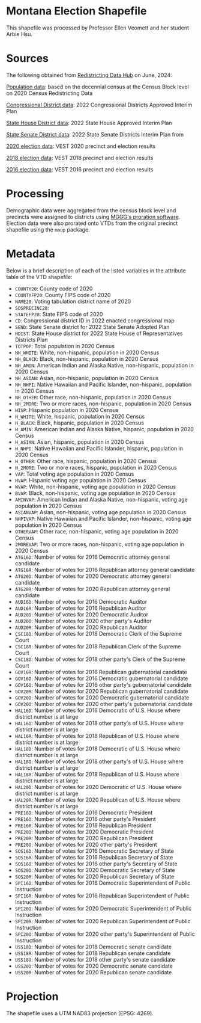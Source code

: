 # Montana Election Shapefile

This shapefile was processed by Professor Ellen Veomett and her student Arbie Hsu.

# **Sources**

The following obtained from [Redistricting Data Hub](https://redistrictingdatahub.org/) on June, 2024:

[Population data](https://redistrictingdatahub.org/dataset/montana-block-pl-94171-2020-by-table/): based on the decennial census at the Census Block level on 2020 Census Redistricting Data

[Congressional District data](https://redistrictingdatahub.org/dataset/2021-montana-cong-adopted-plan/): 2022 Congressional Districts Approved Interim Plan

[State House District data](https://redistrictingdatahub.org/dataset/2023-montana-house-of-representatives-districts-approved-plan/): 2022 State House Approved Interim Plan

[State Senate District data](https://redistrictingdatahub.org/dataset/2023-montana-senate-districts-approved-plan/): 2022 State Senate Districts Interim Plan from

[2020 election data](https://redistrictingdatahub.org/dataset/vest-2020-montana-precinct-and-election-results/): VEST 2020 precinct and election results

[2018 election data](https://redistrictingdatahub.org/dataset/vest-2018-montana-precinct-and-election-results/): VEST 2018 precinct and election results

[2016 election data](https://redistrictingdatahub.org/dataset/vest-2016-montana-precinct-and-election-results/): VEST 2016 precinct and election results

# **Processing**

Demographic data were aggregated from the census block level and precincts were assigned to districts using [MGGG's proration software](https://github.com/mggg/maup). Election data were also prorated onto VTDs from the original precinct shapefile using the `maup` package.

# **Metadata**

Below is a brief description of each of the listed variables in the attribute table of the VTD shapefile:

- `COUNTY20`: County code of 2020
- `COUNTYFP20`: County FIPS code of 2020
- `NAME20`: Voting tabulation district name of 2020
- `SOSPRECINC20`:
- `STATEFP20`: State FIPS code of 2020
- `CD`: Congressional district ID in 2022 enacted congressional map
- `SEND`: State Senate district for 2022 State Senate Adopted Plan
- `HDIST`: State House district for 2022 State House of Representatives Districts Plan
- `TOTPOP`: Total population in 2020 Census
- `NH_WHITE`: White, non-hispanic, population in 2020 Census
- `NH_BLACK`: Black, non-hispanic, population in 2020 Census
- `NH_AMIN`: American Indian and Alaska Native, non-hispanic, population in 2020 Census
- `NH_ASIAN`: Asian, non-hispanic, population in 2020 Census
- `NH_NHPI`: Native Hawaiian and Pacific Islander, non-hispanic, population in 2020 Census
- `NH_OTHER`: Other race, non-hispanic, population in 2020 Census
- `NH_2MORE`: Two or more races, non-hispanic, population in 2020 Census
- `HISP`: Hispanic population in 2020 Census
- `H_WHITE`: White, hispanic, population in 2020 Census
- `H_BLACK`: Black, hispanic, population in 2020 Census
- `H_AMIN`: American Indian and Alaska Native, hispanic, population in 2020 Census
- `H_ASIAN`: Asian, hispanic, population in 2020 Census
- `H_NHPI`: Native Hawaiian and Pacific Islander, hispanic, population in 2020 Census
- `H_OTHER`: Other race, hispanic, population in 2020 Census
- `H_2MORE`: Two or more races, hispanic, population in 2020 Census
- `VAP`: Total voting age population in 2020 Census
- `HVAP`: Hispanic voting age population in 2020 Census
- `WVAP`: White, non-hispanic, voting age population in 2020 Census
- `BVAP`: Black, non-hispanic, voting age population in 2020 Census
- `AMINVAP`: American Indian and Alaska Native, non-hispanic, voting age population in 2020 Census
- `ASIANVAP`: Asian, non-hispanic, voting age population in 2020 Census
- `NHPIVAP`: Native Hawaiian and Pacific Islander, non-hispanic, voting age population in 2020 Census
- `OTHERVAP`: Other race, non-hispanic, voting age population in 2020 Census
- `2MOREVAP`: Two or more races, non-hispanic, voting age population in 2020 Census
- `ATG16D`: Number of votes for 2016 Democratic attorney general candidate
- `ATG16R`: Number of votes for 2016 Republican attorney general candidate
- `ATG20D`: Number of votes for 2020 Democratic attorney general candidate
- `ATG20R`: Number of votes for 2020 Republican attorney general candidate
- `AUD16D`: Number of votes for 2016 Democratic Auditor
- `AUD16R`: Number of votes for 2016 Republican Auditor
- `AUD20D`: Number of votes for 2020 Democratic Auditor
- `AUD20O`: Number of votes for 2020 other party's Auditor
- `AUD20R`: Number of votes for 2020 Republican Auditor
- `CSC18D`: Number of votes for 2018 Democratic Clerk of the Supreme Court
- `CSC18R`: Number of votes for 2018 Republican Clerk of the Supreme Court
- `CSC18O`: Number of votes for 2018 other party's Clerk of the Supreme Court
- `GOV16R`: Number of votes for 2016 Republican gubernatorial candidate
- `GOV16D`: Number of votes for 2016 Democratic gubernatorial candidate
- `GOV16O`: Number of votes for 2016 other party's gubernatorial candidate
- `GOV20R`: Number of votes for 2020 Republican gubernatorial candidate
- `GOV20D`: Number of votes for 2020 Democratic gubernatorial candidate
- `GOV20O`: Number of votes for 2020 other party's gubernatorial candidate
- `HAL16D`: Number of votes for 2016 Democratic of U.S. House where district number is at large
- `HAL16O`: Number of votes for 2018 other party's of U.S. House where district number is at large
- `HAL16R`: Number of votes for 2018 Republican of U.S. House where district number is at large
- `HAL18D`: Number of votes for 2018 Democratic of U.S. House where district number is at large
- `HAL18O`: Number of votes for 2018 other party's of U.S. House where district number is at large
- `HAL18R`: Number of votes for 2018 Republican of U.S. House where district number is at large
- `HAL20D`: Number of votes for 2020 Democratic of U.S. House where district number is at large
- `HAL20R`: Number of votes for 2020 Republican of U.S. House where district number is at large
- `PRE16D`: Number of votes for 2016 Democratic President
- `PRE16O`: Number of votes for 2016 other party's President
- `PRE16R`: Number of votes for 2016 Republican President
- `PRE20D`: Number of votes for 2020 Democratic President
- `PRE20R`: Number of votes for 2020 Republican President
- `PRE20O`: Number of votes for 2020 other party's President
- `SOS16D`: Number of votes for 2016 Democratic Secretary of State
- `SOS16R`: Number of votes for 2016 Republican Secretary of State
- `SOS16O`: Number of votes for 2016 other party's Secretary of State
- `SOS20D`: Number of votes for 2020 Democratic Secretary of State
- `SOS20R`: Number of votes for 2020 Republican Secretary of State
- `SPI16D`: Number of votes for 2016 Democratic Superintendent of Public Instruction
- `SPI16R`: Number of votes for 2016 Republican Superintendent of Public Instruction
- `SPI20D`: Number of votes for 2020 Democratic Superintendent of Public Instruction
- `SPI20R`: Number of votes for 2020 Republican Superintendent of Public Instruction
- `SPI20O`: Number of votes for 2020 other party's Superintendent of Public Instruction
- `USS18D`: Number of votes for 2018 Democratic senate candidate
- `USS18R`: Number of votes for 2018 Republican senate candidate
- `USS18O`: Number of votes for 2018 other party's senate candidate
- `USS20D`: Number of votes for 2020 Democratic senate candidate
- `USS20R`: Number of votes for 2020 Republican senate candidate

# **Projection**

The shapefile uses a UTM NAD83 projection (EPSG: 4269).